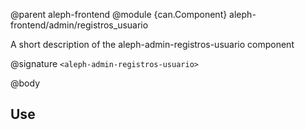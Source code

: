 @parent aleph-frontend
@module {can.Component} aleph-frontend/admin/registros_usuario <aleph-admin-registros-usuario>

A short description of the aleph-admin-registros-usuario component

@signature `<aleph-admin-registros-usuario>`

@body

## Use

